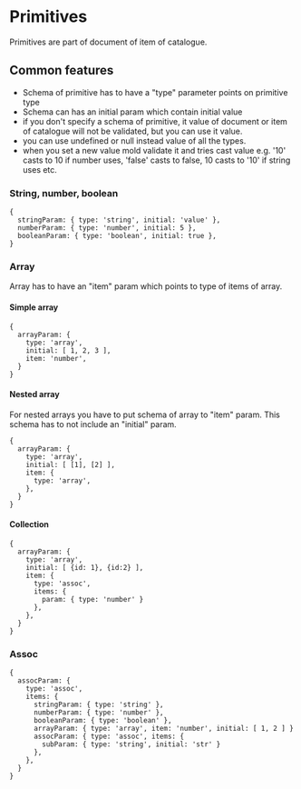 # Primitives

Primitives are part of document of item of catalogue.

## Common features

* Schema of primitive has to have a "type" parameter points on primitive type
* Schema can has an initial param which contain initial value
* if you don't specify a schema of primitive, it value of document or item of catalogue
  will not be validated, but you can use it value.
* you can use undefined or null instead value of all the types.
* when you set a new value mold validate it and tries cast value
  e.g. '10' casts to 10 if number uses, 'false' casts to false, 10 casts to '10' if string uses etc. 


### String, number, boolean

    {
      stringParam: { type: 'string', initial: 'value' },
      numberParam: { type: 'number', initial: 5 },
      booleanParam: { type: 'boolean', initial: true },
    }
    
### Array

Array has to have an "item" param which points to type of items of array.

#### Simple array

    {
      arrayParam: {
        type: 'array',
        initial: [ 1, 2, 3 ],
        item: 'number',
      }
    }
    
    
#### Nested array

For nested arrays you have to put schema of array to "item" param.
This schema has to not include an "initial" param.

    {
      arrayParam: {
        type: 'array',
        initial: [ [1], [2] ],
        item: {
          type: 'array',
        },
      }
    }
    
#### Collection

    {
      arrayParam: {
        type: 'array',
        initial: [ {id: 1}, {id:2} ],
        item: {
          type: 'assoc',
          items: {
            param: { type: 'number' }
          },
        },
      }
    }
    

### Assoc

    {
      assocParam: {
        type: 'assoc',
        items: {
          stringParam: { type: 'string' },
          numberParam: { type: 'number' },
          booleanParam: { type: 'boolean' },
          arrayParam: { type: 'array', item: 'number', initial: [ 1, 2 ] }
          assocParam: { type: 'assoc', items: {
            subParam: { type: 'string', initial: 'str' }
          },
        },
      }
    }
